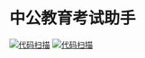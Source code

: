 # 中公教育考试助手

[![代码扫描](https://github.com/offcn-jl/exam-helper/workflows/CD%20CodeQL/badge.svg)](https://github.com/offcn-jl/exam-helper/actions?query=workflow%3ACD%20CodeQL) [![代码扫描](https://github.com/offcn-jl/exam-helper/workflows/CI%20CodeQL/badge.svg)](https://github.com/offcn-jl/exam-helper/actions?query=workflow%3ACI%20CodeQL)
